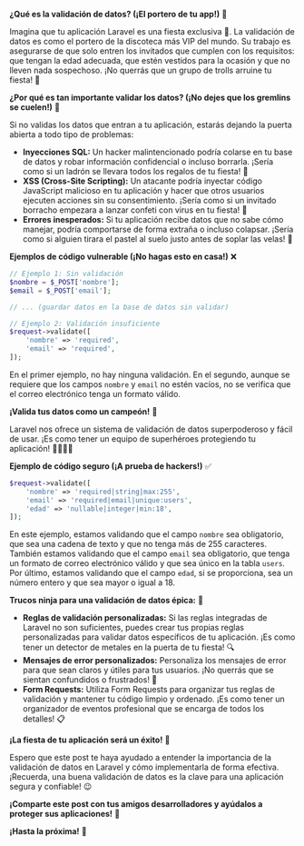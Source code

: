 **¿Qué es la validación de datos? (¡El portero de tu app!)** 🧐

Imagina que tu aplicación Laravel es una fiesta exclusiva 🎉. La validación de datos es como el portero de la discoteca más VIP del mundo. Su trabajo es asegurarse de que solo entren los invitados que cumplen con los requisitos: que tengan la edad adecuada, que estén vestidos para la ocasión y que no lleven nada sospechoso. ¡No querrás que un grupo de trolls arruine tu fiesta! 👹

**¿Por qué es tan importante validar los datos? (¡No dejes que los gremlins se cuelen!)** 👾

Si no validas los datos que entran a tu aplicación, estarás dejando la puerta abierta a todo tipo de problemas:

* **Inyecciones SQL:** Un hacker malintencionado podría colarse en tu base de datos y robar información confidencial o incluso borrarla. ¡Sería como si un ladrón se llevara todos los regalos de tu fiesta! 🎁
* **XSS (Cross-Site Scripting):** Un atacante podría inyectar código JavaScript malicioso en tu aplicación y hacer que otros usuarios ejecuten acciones sin su consentimiento. ¡Sería como si un invitado borracho empezara a lanzar confeti con virus en tu fiesta! 🎉
* **Errores inesperados:** Si tu aplicación recibe datos que no sabe cómo manejar, podría comportarse de forma extraña o incluso colapsar. ¡Sería como si alguien tirara el pastel al suelo justo antes de soplar las velas! 🎂

**Ejemplos de código vulnerable (¡No hagas esto en casa!)** ❌

```php
// Ejemplo 1: Sin validación
$nombre = $_POST['nombre'];
$email = $_POST['email'];

// ... (guardar datos en la base de datos sin validar)
```

```php
// Ejemplo 2: Validación insuficiente
$request->validate([
    'nombre' => 'required',
    'email' => 'required',
]);
```

En el primer ejemplo, no hay ninguna validación. En el segundo, aunque se requiere que los campos `nombre` y `email` no estén vacíos, no se verifica que el correo electrónico tenga un formato válido.

**¡Valida tus datos como un campeón!** 💪

Laravel nos ofrece un sistema de validación de datos superpoderoso y fácil de usar. ¡Es como tener un equipo de superhéroes protegiendo tu aplicación! 🦸‍♀️🦸‍♂️

**Ejemplo de código seguro (¡A prueba de hackers!)** ✅

```php
$request->validate([
    'nombre' => 'required|string|max:255',
    'email' => 'required|email|unique:users',
    'edad' => 'nullable|integer|min:18',
]);
```

En este ejemplo, estamos validando que el campo `nombre` sea obligatorio, que sea una cadena de texto y que no tenga más de 255 caracteres. También estamos validando que el campo `email` sea obligatorio, que tenga un formato de correo electrónico válido y que sea único en la tabla `users`. Por último, estamos validando que el campo `edad`, si se proporciona, sea un número entero y que sea mayor o igual a 18.

**Trucos ninja para una validación de datos épica:** 🥷

* **Reglas de validación personalizadas:** Si las reglas integradas de Laravel no son suficientes, puedes crear tus propias reglas personalizadas para validar datos específicos de tu aplicación. ¡Es como tener un detector de metales en la puerta de tu fiesta! 🔍
* **Mensajes de error personalizados:** Personaliza los mensajes de error para que sean claros y útiles para tus usuarios. ¡No querrás que se sientan confundidos o frustrados! 🤔
* **Form Requests:** Utiliza Form Requests para organizar tus reglas de validación y mantener tu código limpio y ordenado. ¡Es como tener un organizador de eventos profesional que se encarga de todos los detalles! 📋

**¡La fiesta de tu aplicación será un éxito!** 🎉

Espero que este post te haya ayudado a entender la importancia de la validación de datos en Laravel y cómo implementarla de forma efectiva. ¡Recuerda, una buena validación de datos es la clave para una aplicación segura y confiable! 😉

**¡Comparte este post con tus amigos desarrolladores y ayúdalos a proteger sus aplicaciones!** 📢

**¡Hasta la próxima!** 👋

